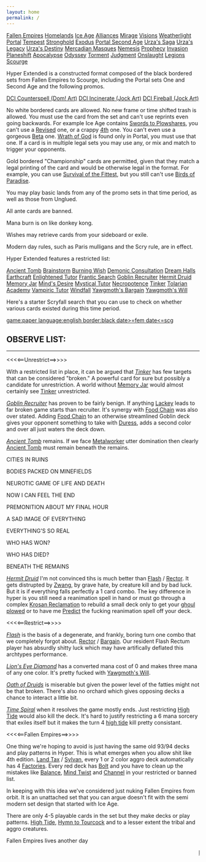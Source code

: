 ```yaml
---
layout: home
permalink: /
---
```


<div id="set-list">
    <a href="https://scryfall.com/sets/fem"><i class="ss ss-4x ss-fw ss-fem"></i>Fallen Empires</a>
    <a href="https://scryfall.com/sets/hml"><i class="ss ss-4x ss-fw ss-hml"></i>Homelands</a>
    <a href="https://scryfall.com/sets/ice"><i class="ss ss-4x ss-fw ss-ice"></i>Ice Age</a>
    <a href="https://scryfall.com/sets/all"><i class="ss ss-4x ss-fw ss-all"></i>Alliances</a>
    <a href="https://scryfall.com/sets/mir"><i class="ss ss-4x ss-fw ss-mir"></i>Mirage</a>
    <a href="https://scryfall.com/sets/vis"><i class="ss ss-4x ss-fw ss-vis"></i>Visions</a>
    <a href="https://scryfall.com/sets/wth"><i class="ss ss-4x ss-fw ss-wth"></i>Weatherlight</a>
    <a href="https://scryfall.com/sets/por"><i class="ss ss-4x ss-fw ss-por"></i>Portal</a>
    <a href="https://scryfall.com/sets/tmp"><i class="ss ss-4x ss-fw ss-tmp"></i>Tempest</a>
    <a href="https://scryfall.com/sets/sth"><i class="ss ss-4x ss-fw ss-sth"></i>Stronghold</a>
    <a href="https://scryfall.com/sets/exo"><i class="ss ss-4x ss-fw ss-exo"></i>Exodus</a>
    <a href="https://scryfall.com/sets/p02"><i class="ss ss-4x ss-fw ss-p02"></i>Portal Second Age</a>
    <a href="https://scryfall.com/sets/usg"><i class="ss ss-4x ss-fw ss-usg"></i>Urza's Saga</a>
    <a href="https://scryfall.com/sets/ulg"><i class="ss ss-4x ss-fw ss-ulg"></i>Urza's Legacy</a>
    <a href="https://scryfall.com/sets/uds"><i class="ss ss-4x ss-fw ss-uds"></i>Urza's Destiny</a>
    <a href="https://scryfall.com/sets/mmq"><i class="ss ss-4x ss-fw ss-mmq"></i>Mercadian Masques</a>
    <a href="https://scryfall.com/sets/nem"><i class="ss ss-4x ss-fw ss-nem"></i>Nemesis</a>
    <a href="https://scryfall.com/sets/pcy"><i class="ss ss-4x ss-fw ss-pcy"></i>Prophecy</a>
    <a href="https://scryfall.com/sets/inv"><i class="ss ss-4x ss-fw ss-inv"></i>Invasion</a>
    <a href="https://scryfall.com/sets/pls"><i class="ss ss-4x ss-fw ss-pls"></i>Planeshift</a>
    <a href="https://scryfall.com/sets/apc"><i class="ss ss-4x ss-fw ss-apc"></i>Apocalypse</a>
    <a href="https://scryfall.com/sets/ody"><i class="ss ss-4x ss-fw ss-ody"></i>Odyssey</a>
    <a href="https://scryfall.com/sets/tor"><i class="ss ss-4x ss-fw ss-tor"></i>Torment</a>
    <a href="https://scryfall.com/sets/jud"><i class="ss ss-4x ss-fw ss-jud"></i>Judgment</a>
    <a href="https://scryfall.com/sets/ons"><i class="ss ss-4x ss-fw ss-ons"></i>Onslaught</a>
    <a href="https://scryfall.com/sets/lgn"><i class="ss ss-4x ss-fw ss-lgn"></i>Legions</a>
    <a href="https://scryfall.com/sets/scg"><i class="ss ss-4x ss-fw ss-scg"></i>Scourge</a>
</div>

Hyper Extended is a constructed format composed of the black bordered sets from Fallen Empires to Scourge, including the Portal sets One and Second Age and the following promos.
<div id="promo-list">
    <a href="https://scryfall.com/card/plgm/1/counterspell">DCI Counterspell (Dom! Art)</a>
    <a href="https://scryfall.com/card/plgm/2/incinerate">DCI Incinerate (Jock Art)</a>
    <a href="https://scryfall.com/card/parl/7/fireball">DCI Fireball (Jock Art)</a>
</div>

No white bordered cards are allowed. No new frame or time shifted trash is allowed. You must use the card from the set and can't use reprints even going backwards. For example Ice Age contains <a href="https://scryfall.com/card/ice/54/swords-to-plowshares">Swords to Plowshares</a>, you can't use a <a href="https://scryfall.com/card/3ed/41/swords-to-plowshares">Revised</a> one, or a crappy <a href="https://scryfall.com/card/4ed/52/swords-to-plowshares">4th</a> one. You can't even use a gorgeous <a href="https://scryfall.com/card/leb/41/swords-to-plowshares">Beta</a> one. <a href="https://scryfall.com/card/por/39/wrath-of-god">Wrath of God</a> is found only in Portal, you must use that one. If a card is in multiple legal sets you may use any, or mix and match to trigger your opponents.

Gold bordered "Championship" cards are permitted, given that they match a legal printing of the card and would be otherwise legal in the format. For example, you can use <a href="https://scryfall.com/card/wc98/bs129/survival-of-the-fittest">Survival of the Fittest</a>, but you still can't use <a href="https://scryfall.com/card/wc00/jk217/birds-of-paradise">Birds of Paradise</a>.

You may play basic lands from any of the promo sets in that time period, as well as those from Unglued.

All ante cards are banned.

Mana burn is on like donkey kong.

Wishes may retrieve cards from your sideboard or exile.

Modern day rules, such as Paris mulligans and the Scry rule, are in effect.

Hyper Extended features a restricted list:

<div id="restricted-list">
    <a href="https://scryfall.com/card/tmp/315/ancient-tomb">Ancient Tomb</a>
    <a href="https://scryfall.com/card/mmq/61/brainstorm">Brainstorm</a>
    <a href="https://scryfall.com/card/jud/83/burning-wish">Burning Wish</a>
    <a href="https://scryfall.com/card/ice/121/demonic-consultation">Demonic Consultation</a>
    <a href="https://scryfall.com/card/sth/28/dream-halls">Dream Halls</a>
    <a href="https://scryfall.com/card/tmp/222/earthcraft">Earthcraft</a>
    <a href="https://scryfall.com/card/mir/14/enlightened-tutor">Enlightened Tutor</a>
    <a href="https://scryfall.com/card/ulg/32/frantic-search">Frantic Search</a>
    <a href="https://scryfall.com/card/vis/80/goblin-recruiter">Goblin Recruiter</a>
    <a href="https://scryfall.com/card/sth/108/hermit-druid">Hermit Druid</a>
    <a href="https://scryfall.com/card/ulg/129/memory-jar">Memory Jar</a>
    <a href="https://scryfall.com/card/scg/41/minds-desire">Mind's Desire</a>
    <a href="https://scryfall.com/card/mir/80/mystical-tutor">Mystical Tutor</a>
    <a href="https://scryfall.com/card/ice/154/necropotence">Necropotence</a>
    <a href="https://scryfall.com/card/ulg/45/tinker">Tinker</a>
    <a href="https://scryfall.com/card/usg/330/tolarian-academy">Tolarian Academy</a>
    <a href="https://scryfall.com/card/vis/72/vampiric-tutor">Vampiric Tutor</a>
    <a href="https://scryfall.com/card/usg/111/windfall">Windfall</a>
    <a href="https://scryfall.com/card/uds/75/yawgmoths-bargain">Yawgmoth's Bargain</a>
    <a href="https://scryfall.com/card/usg/171/yawgmoths-will">Yawgmoth's Will</a>
</div>

Here's a starter Scryfall search that you can use to check on whether various cards existed during this time period.

<a href="https://scryfall.com/search?q=game%3Apaper+language%3Aenglish+border%3Ablack+date%3E%3Dfem+date%3C%3Dscg&unique=cards&as=grid&order=name">game:paper language:english border:black date>=fem date<=scg</a>

<h2>OBSERVE LIST:</h2>
<hr/>

<<<<==Unrestrict==>>>>

With a restricted list in place, it can be argued that *<a href="https://scryfall.com/card/ulg/45/tinker">Tinker</a>* has few targets that can be considered "broken." A powerful card for sure but possibly a candidate for unrestriction. A world without <a href="https://scryfall.com/card/ulg/129/memory-jar">Memory Jar</a> would almost certainly see <a href="https://scryfall.com/card/ulg/45/tinker">Tinker</a> unrestricted.

*<a href="https://scryfall.com/card/vis/80/goblin-recruiter">Goblin Recruiter</a>* has proven to be fairly benign. If anything <a href="https://scryfall.com/card/usg/190/goblin-lackey">Lackey</a> leads to far broken game starts than recruiter. It's synergy with <a href="https://scryfall.com/card/mmq/246/food-chain">Food Chain</a> was also over stated. Adding <a href="https://scryfall.com/card/mmq/246/food-chain">Food Chain</a> to an otherwise streamlined Goblin deck gives your opponent something to take with <a href="https://scryfall.com/card/usg/132/duress">Duress</a>, adds a second color and over all just waters the deck down.

*<a href="https://scryfall.com/card/tmp/315/ancient-tomb">Ancient Tomb</a>* remains. If we face <a href="https://scryfall.com/card/uds/135/metalworker">Metalworker</a> utter domination then clearly <a href="https://scryfall.com/card/tmp/315/ancient-tomb">Ancient Tomb</a> must remain beneath the remains.

CITIES IN RUINS

BODIES PACKED ON MINEFIELDS

NEUROTIC GAME OF LIFE AND DEATH

NOW I CAN FEEL THE END

PREMONITION ABOUT MY FINAL HOUR

A SAD IMAGE OF EVERYTHING

EVERYTHING'S SO REAL

WHO HAS WON?

WHO HAS DIED?

BENEATH THE REMAINS

*<a href="https://scryfall.com/card/sth/108/hermit-druid">Hermit Druid</a>* I'm not convinced tihs is much better than <a href="https://scryfall.com/card/mir/66/flash">Flash</a> / <a href="https://scryfall.com/card/uds/1/academy-rector">Rector</a>. It gets distrupted by <a href="https://scryfall.com/card/usg/132/duress">Zwang</a>, by grave hate, by creature kill and by bad luck. But it is if everything falls perfectly a 1 card combo. The key difference in hyper is you still need a reanimation spell in hand or must go through a complex <a href="https://scryfall.com/card/jud/122/krosan-reclamation">Krosan Reclamation</a> to rebuild a small deck only to get your <a href="https://scryfall.com/card/jud/73/sutured-ghoul">ghoul</a> <a href="https://scryfall.com/card/ice/54/swords-to-plowshares">plowed</a> or to have me <a href="https://scryfall.com/card/ody/94/predict">Predict</a> the fucking reanimation spell off your deck.

<<<<==Restrict==>>>>

*<a href="https://scryfall.com/card/mir/66/flash">Flash</a>* is the basis of a degenerate, and frankly, boring turn one combo that we completely forgot about. <a href="https://scryfall.com/card/uds/1/academy-rector">Rector</a> / <a href="https://scryfall.com/card/uds/75/yawgmoths-bargain">Bargain</a>. Our resident Flash Rectum player has absurdly shitty luck which may have artifically deflated this archtypes performance. 

*<a href="https://scryfall.com/card/mir/307/lions-eye-diamond">Lion's Eye Diamond</a>* has a converted mana cost of 0 and makes three mana of any one color. It's pretty fucked with <a href="https://scryfall.com/card/usg/171/yawgmoths-will">Yawgmoth's Will</a>.

*<a href="https://scryfall.com/card/exo/115/oath-of-druids">Oath of Druids</a>* is miserable but given the power level of the fatties might not be that broken. There's also no orchard which gives opposing decks a chance to interact a little bit.

*<a href="https://scryfall.com/card/usg/103/time-spiral">Time Spiral</a>* when it resolves the game mostly ends. Just restricting <a href="https://scryfall.com/card/fem/18b/high-tide">High Tide</a> would also kill the deck. It's hard to justify restricting a 6 mana sorcery that exiles itself but it makes the turn 4 <a href="https://scryfall.com/card/fem/18b/high-tide">high tide</a> kill pretty consistant.

<<<<==Fallen Empires==>>>>

One thing we're hoping to avoid is just having the same old 93/94 decks and play patterns in Hyper. This is what emerges when you allow shit like 4th edition. <a href="https://scryfall.com/card/4ed/34/land-tax">Land Tax</a> / <a href="https://scryfall.com/card/4ed/273/sylvan-library">Sylvan</a>, every 1 or 2 color aggro deck automatically has 4 <a href="https://scryfall.com/card/4ed/361/mishras-factory">Factories</a>. Every red deck has <a href="https://scryfall.com/card/4ed/208/lightning-bolt">Bolt</a> and you have to clean up the mistakes like <a href="https://scryfall.com/card/4ed/6/balance">Balance</a>, <a href="https://scryfall.com/card/4ed/147/mind-twist">Mind Twist</a> and <a href="https://scryfall.com/card/4ed/236/channel">Channel</a> in your restricted or banned list.

In keeping with this idea we've considered just nuking Fallen Empires from orbit. It is an unattached set that you can argue doesn't fit with the semi modern set design that started with Ice Age.

There are only 4-5 playable cards in the set but they make decks or play patterns. <a href="https://scryfall.com/card/fem/18b/high-tide">High Tide</a>, <a href="https://scryfall.com/card/fem/38c/hymn-to-tourach">Hymn to Tourcock</a> and to a lesser extent the tribal and aggro creatures.

Fallen Empires lives another day

<marquee><a class="blink" href="https://scryfall.com/card/fem/36/derelor">LONG LIVE DERELOR!</a></marquee>
